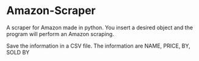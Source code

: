 # Amazon-Scraper
A scraper for Amazon made in python.
You insert a desired object and the program will perform an Amazon scraping.

Save the information in a CSV file.
The information are NAME, PRICE, BY, SOLD BY
